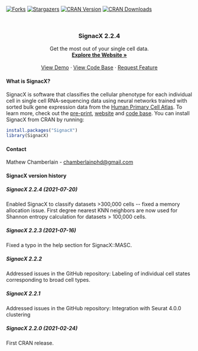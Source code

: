 [![Forks][forks-shield]][forks-url]
[![Stargazers][stars-shield]][stars-url]
[![CRAN Version](https://www.r-pkg.org/badges/version/SignacX)](https://cran.r-project.org/package=SignacX)
[![CRAN Downloads](https://cranlogs.r-pkg.org/badges/SignacX)](https://cran.r-project.org/package=SignacX)

<!-- PROJECT LOGO -->
<br />
<p align="center">
  <h3 align="center">SignacX 2.2.4</h3>
  <p align="center">
    Get the most out of your single cell data.
    <br />
    <a href="https://mathewchamberlain.github.io/SignacX/"><strong>Explore the Website »</strong></a>
    <br />
    <br />
    <a href="https://htmlpreview.github.io/?https://github.com/mathewchamberlain/SignacX/master/vignettes/signac-Seurat_pbmcs.html">View Demo</a>
    ·
    <a href="https://github.com/mathewchamberlain/SignacX/">View Code Base</a>
    ·
    <a href="https://github.com/mathewchamberlain/SignacX/issues">Request Feature</a>
  </p>
</p>

<!-- ABOUT THE PROJECT -->
#### What is SignacX?

SignacX is software that classifies the cellular phenotype for each individual cell in single cell RNA-sequencing data using neural networks trained with sorted bulk gene expression data from the [Human Primary Cell Atlas](https://bmcgenomics.biomedcentral.com/articles/10.1186/1471-2164-14-632). To learn more, check out the [pre-print](https://www.biorxiv.org/content/10.1101/2021.02.01.429207v3.full), [website](https://mathewchamberlain.github.io/SignacX/) and [code base](https://github.com/mathewchamberlain/SignacX/). You can install SignacX from CRAN by running:

```R
install.packages("SignacX")
library(SignacX)
```


<!-- CONTACT -->
#### Contact

Mathew Chamberlain - chamberlainphd@gmail.com

<!-- MARKDOWN LINKS & IMAGES -->
<!-- https://www.markdownguide.org/basic-syntax/#reference-style-links -->
[contributors-shield]: https://img.shields.io/github/contributors/mathewchamberlain/SignacX.svg?style=flat-square
[contributors-url]: https://github.com/mathewchamberlain/SignacX/graphs/contributors
[forks-shield]: https://img.shields.io/github/forks/mathewchamberlain/SignacX.svg?style=flat-square
[forks-url]: https://github.com/mathewchamberlain/SignacX/network/members
[stars-shield]: https://img.shields.io/github/stars/mathewchamberlain/SignacX.svg?style=flat-square
[stars-url]: https://github.com/mathewchamberlain/SignacX/stargazers
[issues-shield]: https://img.shields.io/github/issues/mathewchamberlain/SignacX.svg?style=flat-square
[issues-url]: https://github.com/mathewchamberlain/SignacX/issues
[license-shield]: https://img.shields.io/github/license/mathewchamberlain/SignacX.svg?style=flat-square
[license-url]: https://choosealicense.com/licenses/gpl-3.0/

<!-- NEWS -->
#### SignacX version history

##### SignacX 2.2.4 (2021-07-20) 

Enabled SignacX to classify datasets >300,000 cells -- fixed a memory allocation issue. First degree nearest KNN neighbors are now used for Shannon entropy calculation for datasets > 100,000 cells. 

##### SignacX 2.2.3 (2021-07-16) 

Fixed a typo in the help section for SignacX::MASC. 

##### SignacX 2.2.2
Addressed issues in the GitHub repository:
Labeling of individual cell states corresponding to broad cell types. 

##### SignacX 2.2.1
Addressed issues in the GitHub repository:
Integration with Seurat 4.0.0 clustering

##### SignacX 2.2.0 (2021-02-24) 

First CRAN release.

